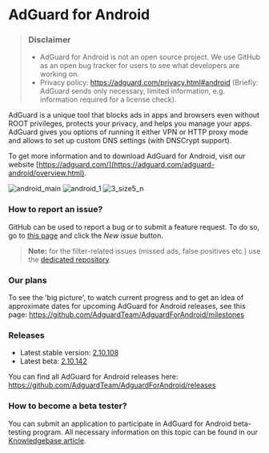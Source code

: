 # AdGuard for Android
> ### Disclaimer
> * AdGuard for Android is not an open source project. We use GitHub as an open bug tracker for users to see what developers are working on.
> * Privacy policy: https://adguard.com/privacy.html#android (Briefly: AdGuard sends only necessary, limited information, e.g. information required for a license check).

AdGuard is a unique tool that blocks ads in apps and browsers even without ROOT privileges, protects your privacy, and helps you manage your apps. AdGuard gives you options of running it either VPN or HTTP proxy mode and allows to set up custom DNS settings (with DNSCrypt support).

To get more information and to download AdGuard for Android, visit our website [https://adguard.com/](https://adguard.com/adguard-android/overview.html).

![android_main](https://cloud.githubusercontent.com/assets/8577533/9547459/5138cc40-4da3-11e5-8697-91e3f7490986.jpg)
![android_1](https://cloud.githubusercontent.com/assets/8577533/9547396/dac9fe08-4da2-11e5-94bd-39853c73a009.jpg)
![3_size5_n](https://cloud.githubusercontent.com/assets/5947035/9525990/881678de-4cef-11e5-8dc9-0b84f4d85fc7.png)

### How to report an issue?

GitHub can be used to report a bug or to submit a feature request. To do so, go to [this page](https://github.com/AdguardTeam/AdguardForAndroid/issues) and click the *New issue* button.

>**Note:** for the filter-related issues (missed ads, false positives etc.) use the [dedicated repository](https://github.com/AdguardTeam/AdguardFilters). 

### Our plans

To see the 'big picture', to watch current progress and to get an idea of approximate dates for upcoming AdGuard for Android releases, see this page: https://github.com/AdguardTeam/AdguardForAndroid/milestones

### Releases

* Latest stable version: [2.10.108](https://github.com/AdguardTeam/AdguardForAndroid/releases/tag/v2.10.108)
* Latest beta: [2.10.142](https://github.com/AdguardTeam/AdguardForAndroid/releases/tag/v2.10.142)

You can find all AdGuard for Android releases here: https://github.com/AdguardTeam/AdguardForAndroid/releases

### How to become a beta tester?

You can submit an application to participate in AdGuard for Android beta-testing program. All necessary information on this topic can be found in our [Knowledgebase article](https://kb.adguard.com/general/adguard-beta-testing-program#android).
